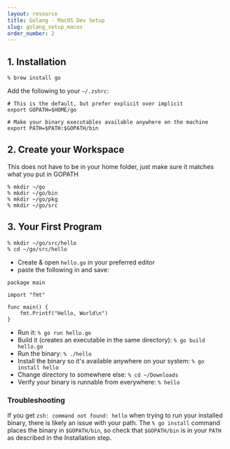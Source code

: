 ```yaml
---
layout: resource
title: Golang - MacOS Dev Setup
slug: golang_setup_macos
order_number: 2
---
```


## 1. Installation

`% brew install go`

Add the following to your `~/.zshrc`:
```
# This is the default, but prefer explicit over implicit
export GOPATH=$HOME/go

# Make your binary executables available anywhere on the machine 
export PATH=$PATH:$GOPATH/bin
```
## 2. Create your Workspace
This does not have to be in your home folder, just make sure it matches what you put in GOPATH
```
% mkdir ~/go
% mkdir ~/go/bin
% mkdir ~/go/pkg
% mkdir ~/go/src
```

## 3. Your First Program
```
% mkdir ~/go/src/hello
% cd ~/go/src/hello
```
* Create & open `hello.go` in your preferred editor
* paste the following in and save:

```
package main

import "fmt"

func main() {
    fmt.Printf("Hello, World\n")
}
```
* Run it: `% go run hello.go`
* Build it (creates an executable in the same directory): `% go build hello.go`
* Run the binary: `% ./hello`
* Install the binary so it's available anywhere on your system: `% go install hello`
* Change directory to  somewhere else: `% cd ~/Downloads`
* Verify your binary is runnable from everywhere: `% hello`

### Troubleshooting
If you get `zsh: command not found: hello` when trying to run your installed binary, there is likely an issue with your path. The `% go install` command places the binary in `$GOPATH/bin`, so check that `$GOPATH/bin` is in your `PATH` as described in the Installation step.